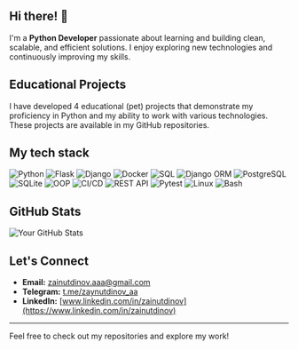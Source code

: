 ## Hi there! 👋

I'm a **Python Developer** passionate about learning and building clean, scalable, and efficient solutions. I enjoy exploring new technologies and continuously improving my skills.

## Educational Projects
I have developed 4 educational (pet) projects that demonstrate my proficiency in Python and my ability to work with various technologies. These projects are available in my GitHub repositories.

## My tech stack
![Python](https://img.shields.io/badge/-Python-000?logo=python)
![Flask](https://img.shields.io/badge/-Flask-000?logo=flask)
![Django](https://img.shields.io/badge/-Django-000?logo=django)
![Docker](https://img.shields.io/badge/-Docker-000?logo=docker)
![SQL](https://img.shields.io/badge/-SQL-000?logo=postgresql)
![Django ORM](https://img.shields.io/badge/-Django%20ORM-000?logo=django)
![PostgreSQL](https://img.shields.io/badge/-PostgreSQL-000?logo=postgresql)
![SQLite](https://img.shields.io/badge/-SQLite-000?logo=sqlite)
![OOP](https://img.shields.io/badge/-OOP-000?logo=python)
![CI/CD](https://img.shields.io/badge/-CI/CD-000?logo=githubactions)
![REST API](https://img.shields.io/badge/-REST%20API-000?logo=swagger)
![Pytest](https://img.shields.io/badge/-Pytest-000?logo=pytest)
![Linux](https://img.shields.io/badge/-Linux-000?logo=linux)
![Bash](https://img.shields.io/badge/-Bash-000?logo=gnu-bash)

## GitHub Stats
![Your GitHub Stats](https://github-readme-stats.vercel.app/api?username=zainutdinov&show_icons=true&theme=radical)

## Let's Connect
- **Email:** [zainutdinov.aaa@gmail.com](mailto:zainutdinov.aaa@gmail.com)
- **Telegram:** [t.me/zaynutdinov_aa](https://t.me/zaynutdinov_aa)
- **LinkedIn:** [www.linkedin.com/in/zainutdinov](https://www.linkedin.com/in/zainutdinov)

---

Feel free to check out my repositories and explore my work!